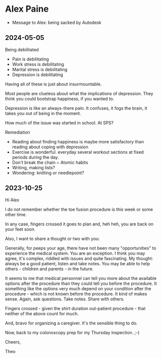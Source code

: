 # Alex Paine

* Message to Alex: being sacked by Autodesk

## 2024-05-05

Being debilitated

* Pain is debilitating
* Work stress is debilitating
* Marital stress is debilitating
* Depression is debilitating

Having all of these is just about insurmountable.

Most people are clueless about what the implications of depression. They think you could bootstrap happiness, if you wanted to.

Depression is like an always-there pain. It confuses, it fogs the brain, it takes you out of being in the moment.

How much of the issue was started in school. At SPS?


Remediation

* Reading about finding happiness is maybe more satisfactory than reading about coping with depression
* Exercise is wonderful. everyday several workout sections at fixed periods during the day.
* Don't break the chain ~ Atomic habits
* Writing, making lists?
* Wondering: knitting or needlepoint?


## 2023-10-25

Hi Alex

I do not remember whether the toe fusion procedure is this week or some other time.

In any case, fingers crossed it goes to plan and, heh heh, you are back on your feet soon.

Also, I want to share a thought or two with you:

Generally, for peeps your age, there have not been many "opportunities" to experience the medical system. You are an exception. I think you may agree, it's complex, riddled with issues and quite fascinating. My thought: always be a good patient, listen and take notes. You may be able to help others - children and parents - in the future.

It seems to me that medical personnel can tell you more about the available options after the procedure than they could tell you before the procedure. It something like the options very much depend on your condition after the procedure - which is not known before the procedure. It kind of makes sense. Again, ask questions. Take notes. Share with others.

Fingers crossed - given the shirt duration out-patient procedure - that neither of the above count for much.

And, bravo for organizing a caregiver. It's the sensible thing to do.

Now, back to my colonoscopy prep for my Thursday inspection. ;-)

Cheers,

Theo




